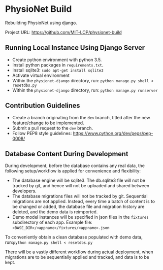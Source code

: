 # PhysioNet Build

Rebuilding PhysioNet using django.

Project URL: https://github.com/MIT-LCP/physionet-build

## Running Local Instance Using Django Server

- Create python environment with python 3.5.
- Install python packages in `requirements.txt`.
- Install sqlite3: `sudo apt-get install sqlite3`
- Activate virtual environment
- Within the `physionet-django` directory, run: `python manage.py shell < resetdbs.py`
- Within the `physionet-django` directory, run: `python manage.py runserver`

## Contribution Guidelines

- Create a branch originating from the `dev` branch, titled after the new feature/change to be implemented.
- Submit a pull request to the `dev` branch.
- Follow PEP8 style guidelines: https://www.python.org/dev/peps/pep-0008/

## Database Content During Development

During development, before the database contains any real data, the following setup/workflow is applied for convenience and flexibility:
- The database engine will be sqlite3. The db.sqlite3 file will not be tracked by git, and hence will not be uploaded and shared between developers.
- The database migrations files will not be tracked by git. Sequential migrations are not applied. Instead, every time a batch of content is to be changed or added, the database file and migration history are deleted, and the demo data is reimported.
- Demo model instances will be specified in json files in the `fixtures` subdirectory of each app. Example file: `<BASE_DIR>/<appname>/fixtures/<appname>.json`

To conveniently obtain a clean database populated with demo data, run:`python manage.py shell < resetdbs.py`

There will be a vastly different workflow during actual deployment, when migrations are to be sequentially applied and tracked, and data is to be kept.